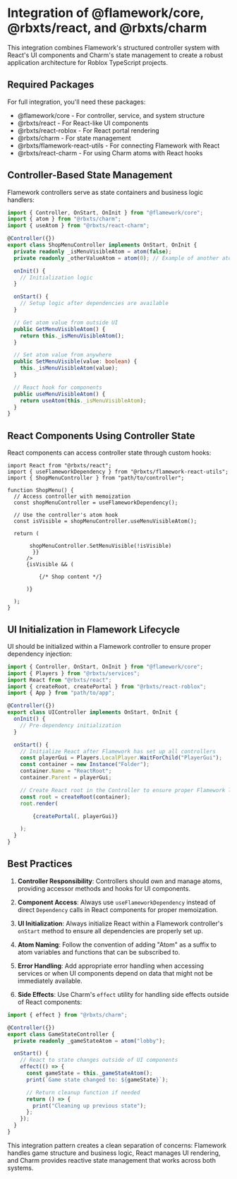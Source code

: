 # Integration of @flamework/core, @rbxts/react, and @rbxts/charm

This integration combines Flamework's structured controller system with React's UI components and Charm's state management to create a robust application architecture for Roblox TypeScript projects.

## Required Packages

For full integration, you'll need these packages:

- @flamework/core - For controller, service, and system structure
- @rbxts/react - For React-like UI components
- @rbxts/react-roblox - For React portal rendering
- @rbxts/charm - For state management
- @rbxts/flamework-react-utils - For connecting Flamework with React
- @rbxts/react-charm - For using Charm atoms with React hooks

## Controller-Based State Management

Flamework controllers serve as state containers and business logic handlers:

```ts
import { Controller, OnStart, OnInit } from "@flamework/core";
import { atom } from "@rbxts/charm";
import { useAtom } from "@rbxts/react-charm";

@Controller({})
export class ShopMenuController implements OnStart, OnInit {
  private readonly _isMenuVisibleAtom = atom(false);
  private readonly _otherValueAtom = atom(0); // Example of another atom

  onInit() {
    // Initialization logic
  }

  onStart() {
    // Setup logic after dependencies are available
  }

  // Get atom value from outside UI
  public GetMenuVisibleAtom() {
    return this._isMenuVisibleAtom();
  }

  // Set atom value from anywhere
  public SetMenuVisible(value: boolean) {
    this._isMenuVisibleAtom(value);
  }

  // React hook for components
  public useMenuVisibleAtom() {
    return useAtom(this._isMenuVisibleAtom);
  }
}
```

## React Components Using Controller State

React components can access controller state through custom hooks:

```tsx
import React from "@rbxts/react";
import { useFlameworkDependency } from "@rbxts/flamework-react-utils";
import { ShopMenuController } from "path/to/controller";

function ShopMenu() {
  // Access controller with memoization
  const shopMenuController = useFlameworkDependency();

  // Use the controller's atom hook
  const isVisible = shopMenuController.useMenuVisibleAtom();

  return (

       shopMenuController.SetMenuVisible(!isVisible)
        }}
      />
      {isVisible && (

          {/* Shop content */}

      )}

  );
}
```

## UI Initialization in Flamework Lifecycle

UI should be initialized within a Flamework controller to ensure proper dependency injection:

```ts
import { Controller, OnStart, OnInit } from "@flamework/core";
import { Players } from "@rbxts/services";
import React from "@rbxts/react";
import { createRoot, createPortal } from "@rbxts/react-roblox";
import { App } from "path/to/app";

@Controller({})
export class UIController implements OnStart, OnInit {
  onInit() {
    // Pre-dependency initialization
  }

  onStart() {
    // Initialize React after Flamework has set up all controllers
    const playerGui = Players.LocalPlayer.WaitForChild("PlayerGui");
    const container = new Instance("Folder");
    container.Name = "ReactRoot";
    container.Parent = playerGui;

    // Create React root in the Controller to ensure proper Flamework lifecycle integration
    const root = createRoot(container);
    root.render(

        {createPortal(, playerGui)}

    );
  }
}
```

## Best Practices

1. **Controller Responsibility**: Controllers should own and manage atoms, providing accessor methods and hooks for UI components.

2. **Component Access**: Always use `useFlameworkDependency` instead of direct `Dependency` calls in React components for proper memoization.

3. **UI Initialization**: Always initialize React within a Flamework controller's `onStart` method to ensure all dependencies are properly set up.

4. **Atom Naming**: Follow the convention of adding "Atom" as a suffix to atom variables and functions that can be subscribed to.

5. **Error Handling**: Add appropriate error handling when accessing services or when UI components depend on data that might not be immediately available.

6. **Side Effects**: Use Charm's `effect` utility for handling side effects outside of React components:

```ts
import { effect } from "@rbxts/charm";

@Controller({})
export class GameStateController {
  private readonly _gameStateAtom = atom("lobby");

  onStart() {
    // React to state changes outside of UI components
    effect(() => {
      const gameState = this._gameStateAtom();
      print(`Game state changed to: ${gameState}`);

      // Return cleanup function if needed
      return () => {
        print("Cleaning up previous state");
      };
    });
  }
}
```

This integration pattern creates a clean separation of concerns: Flamework handles game structure and business logic, React manages UI rendering, and Charm provides reactive state management that works across both systems.
